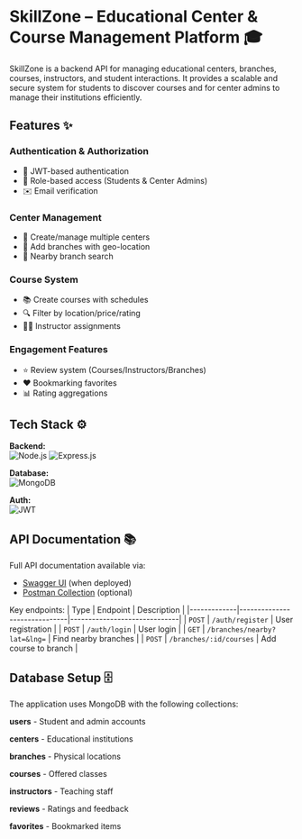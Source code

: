 # SkillZone – Educational Center & Course Management Platform 🎓

SkillZone is a backend API for managing educational centers, branches, courses, instructors, and student interactions. It provides a scalable and secure system for students to discover courses and for center admins to manage their institutions efficiently.

## Features ✨

### Authentication & Authorization
- 🔐 JWT-based authentication
- 👥 Role-based access (Students & Center Admins)
- ✉️ Email verification

### Center Management
- 🏢 Create/manage multiple centers
- 🏬 Add branches with geo-location
- 📍 Nearby branch search

### Course System
- 📚 Create courses with schedules
- 🔍 Filter by location/price/rating
- 👨‍🏫 Instructor assignments

### Engagement Features
- ⭐ Review system (Courses/Instructors/Branches)
- ❤️ Bookmarking favorites
- 📊 Rating aggregations

## Tech Stack ⚙️

**Backend:**  
![Node.js](https://img.shields.io/badge/Node.js-43853D?style=flat&logo=node.js&logoColor=white)
![Express.js](https://img.shields.io/badge/Express.js-404D59?style=flat)

**Database:**  
![MongoDB](https://img.shields.io/badge/MongoDB-4EA94B?style=flat&logo=mongodb&logoColor=white)

**Auth:**  
![JWT](https://img.shields.io/badge/JWT-000000?style=flat&logo=JSON%20web%20tokens)

## API Documentation 📚

Full API documentation available via:
- [Swagger UI](http://your-api-url/docs) (when deployed)
- [Postman Collection](link-to-postman) (optional)

Key endpoints:
| Type        | Endpoint                     | Description                  |
|-------------|------------------------------|------------------------------|
| `POST`      | `/auth/register`             | User registration            |
| `POST`      | `/auth/login`                | User login                   |
| `GET`       | `/branches/nearby?lat=&lng=` | Find nearby branches         |
| `POST`      | `/branches/:id/courses`      | Add course to branch         |

## Database Setup 🗄️
The application uses MongoDB with the following collections:

**users** - Student and admin accounts

**centers** - Educational institutions

**branches** - Physical locations

**courses** - Offered classes

**instructors** - Teaching staff

**reviews** - Ratings and feedback

**favorites** - Bookmarked items
